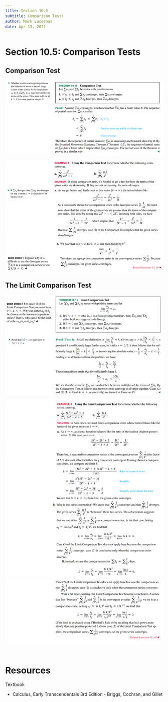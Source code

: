 ```yaml
---
title: Section 10.5
subtitle: Comparison Tests
author: Mark Lucernas
date: Apr 13, 2021
---
```



# Section 10.5: Comparison Tests

## Comparison Test

![Comparison Test](../../../../../files/winter-2021/MATH-151/notes/ch-10/sec_10-5_comparison_test.png)

![Example 1.1](../../../../../files/winter-2021/MATH-151/notes/ch-10/sec_10-5_example-1.1.png)
![Example 1.2](../../../../../files/winter-2021/MATH-151/notes/ch-10/sec_10-5_example-1.2.png)

## The Limit Comparison Test

![Limit Comparison Test](../../../../../files/winter-2021/MATH-151/notes/ch-10/sec_10-5_limit_comparison_test.png)

![Example 2.1](../../../../../files/winter-2021/MATH-151/notes/ch-10/sec_10-5_example-2.1.png)
![Example 2.2](../../../../../files/winter-2021/MATH-151/notes/ch-10/sec_10-5_example-2.2.png)
![Example 2.3](../../../../../files/winter-2021/MATH-151/notes/ch-10/sec_10-5_example-2.3.png)

<br>

# Resources

Textbook

+ Calculus, Early Transcendentals 3rd Edition - Briggs, Cochran, and Gillet

